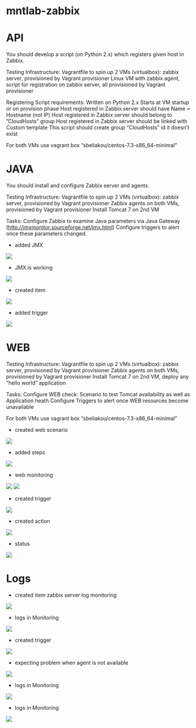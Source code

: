 # mntlab-zabbix

# API
You should develop a script (on Python 2.x) which registers given host in Zabbix.

Testing Infrastructure:
Vagrantfile to spin up 2 VMs (virtualbox):
zabbix server, provisioned by Vagrant provisioner
Linux VM with zabbix agent, script for registration on zabbix server, all provisioned by Vagrant provisioner

Registering Script requirements:
Written on Python 2.x
Starts at VM startup or on provision phase
Host registered in Zabbix server should have Name = Hostname (not IP)
Host registered in Zabbix server should belong to ”CloudHosts” group
Host registered in Zabbix server should be linked with Custom template
This script should create group “CloudHosts” id it doesn’t exist

For both VMs use vagrant box “sbeliakou/centos-7.3-x86_64-minimal”


# JAVA
You should install and configure Zabbix server and agents.

Testing Infrastructure:
Vagrantfile to spin up 2 VMs (virtualbox):
zabbix server, provisioned by Vagrant provisioner
Zabbix agents on both VMs, provisioned by Vagrant provisioner
Install Tomcat 7 on 2nd VM

Tasks:
Configure Zabbix to examine Java parameters via Java Gateway (http://jmxmonitor.sourceforge.net/jmx.html)
Configure triggers to alert once these parameters changed.

- added JMX
<img src="report/jmx1.png">

- JMX is working
<img src="report/jmx2.png">

- created item
<img src="report/jmx3.png">

- added trigger
<img src="report/jmx4.png">


# WEB
Testing Infrastructure:
Vagrantfile to spin up 2 VMs (virtualbox):
zabbix server, provisioned by Vagrant provisioner
Zabbix agents on both VMs, provisioned by Vagrant provisioner
Install Tomcat 7 on 2nd VM, deploy any “hello world” application

Tasks:
Configure WEB check:
Scenario to test Tomcat availability as well as Application heath
Configure Triggers to alert once WEB resources become unavailable

For both VMs use vagrant box “sbeliakou/centos-7.3-x86_64-minimal”

- created web scenario
<img src="report/web1.png">

- added steps
<img src="report/web2.png">

- web monitoring
<img src="report/web3.png">
<img src="report/web4.png">

- created trigger
<img src="report/web5.png">

- created action
<img src="report/web6.png">

- status
<img src="report/web7.png">

# Logs

- created item zabbix server log monitoring
<img src="report/log1.png">

- logs in Monitoring
<img src="report/log2.png">

- created trigger
<img src="report/log3.png">

- expecting problem when agent is not available
<img src="report/log4.png">

- logs in Monitoring
<img src="report/log5.png">

- logs in Monitoring
<img src="report/log6.png">

